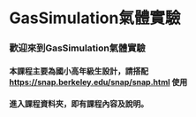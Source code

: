 # GasSimulation氣體實驗
### 歡迎來到GasSimulation氣體實驗
#### 本課程主要為國小高年級生設計，請搭配 https://snap.berkeley.edu/snap/snap.html 使用

#### 進入課程資料夾，即有課程內容及說明。

